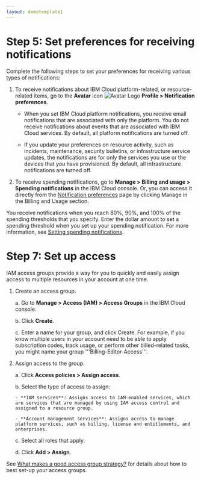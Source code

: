 ```yaml
---
layout: demotemplate1
---
```


# Step 5: Set preferences for receiving notifications

Complete the following steps to set your preferences for receiving various types of notifications:

1. To receive notifications about IBM Cloud platform-related, or resource-related items, go to the **Avatar** icon ![Avatar Logo](/DocasCodeExam/assets/images/icon.png "Avatar icon") **Profile > Notification preferences**.

   * When you set IBM Cloud platform notifications, you receive email notifications that are associated with only the platform. You do not receive notifications about events that are associated with IBM Cloud services. By default, all platform notifications are turned off.
 
   * If you update your preferences on resource activity, such as incidents, maintenance, security bulletins, or infrastructure service updates, the notifications are for only the services you use or the devices that you have provisioned. By default, all infrastructure notifications are turned off.
 
2. To receive spending notifications, go to **Manage > Billing and usage > Spending notifications** in the IBM Cloud console. Or, you can access it directly from the [Notification preferences](https://cloud.ibm.com/login?redirect=%2Fuser%2Fnotifications) page by clicking Manage in the Billing and Usage section.

You receive notifications when you reach 80%, 90%, and 100% of the spending thresholds that you specify. Enter the dollar amount to set a spending threshold when you set up your spending notification. For more information, see [Setting spending notifications](https://cloud.ibm.com/docs/billing-usage?topic=billing-usage-spending).

# Step 7: Set up access

IAM access groups provide a way for you to quickly and easily assign access to multiple resources in your account at one time.

1. Create an access group.

    a. Go to **Manage > Access (IAM) > Access Groups** in the IBM Cloud console.
   
    b. Click **Create**.
   
    c. Enter a name for your group, and click Create. For example, if you know multiple users in your account need to be able to apply subscription codes, track usage, or perform other billed-related tasks, you might name your group '''Billing-Editor-Access'''.

2. Assign access to the group.

    a. Click **Access policies > Assign access**.
	
	b. Select the type of access to assign:
	
	   - **IAM services**: Assigns access to IAM-enabled services, which are services that are managed by using IAM access control and assigned to a resource group.
	   
	   - **Account management services**: Assigns access to manage platform services, such as billing, license and entitlements, and enterprises.
	   
	c. Select all roles that apply.

    d. Click **Add > Assign**.

See [What makes a good access group strategy?](https://cloud.ibm.com/docs/account?topic=account-account_setup#resource-group-strategy) for details about how to best set-up your access groups.

 	
   
   
 
   